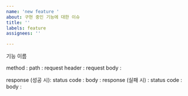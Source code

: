 ```yaml
---
name: 'new feature '
about: 구현 중인 기능에 대한 이슈
title: ''
labels: feature
assignees: ''

---
```


기능 이름

method : 
path :
request header :
request body :

response (성공 시):
status code :
body :
response (실패 시) :
status code : 
body :
